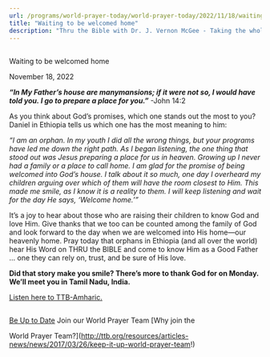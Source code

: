 ```yaml
---
url: /programs/world-prayer-today/world-prayer-today/2022/11/18/waiting-to-be-welcomed-home
title: "Waiting to be welcomed home"
description: "Thru the Bible with Dr. J. Vernon McGee - Taking the whole Word to the whole world"
---
```







## 
 Waiting to be welcomed home


November 18, 2022




***“In My Father’s house are many******mansions; if it were not so, I would have told you. I go to prepare a place for you.”*** -John 14:2

As you think about God’s promises, which one stands out the most to you? Daniel in Ethiopia tells us which one has the most meaning to him:

*“I am an orphan. In my youth I did all the wrong things, but your programs have led me down the right path. As I began listening, the one thing that stood out was Jesus preparing a place for us in heaven. Growing up I never had a family or a place to call home. I am glad for the promise of being welcomed into God’s house. I talk about it so much, one day I overheard my children arguing over which of them will have the room closest to Him. This made me smile, as I know it is a reality to them. I will keep listening and wait for the day He says, ‘Welcome home.’”*

It’s a joy to hear about those who are raising their children to know God and love Him. Give thanks that we too can be counted among the family of God and look forward to the day when we are welcomed into His home—our heavenly home. Pray today that orphans in Ethiopia (and all over the world) hear His Word on THRU the BIBLE and come to know Him as a Good Father … one they can rely on, trust, and be sure of His love.

**Did that story make you smile? There’s more to thank God for on Monday. We’ll meet you in Tamil Nadu, India.**

[Listen here to TTB-Amharic.](https://ttb.twr.org/home/day,0421/language,AMH)







## 




[Be Up to Date](http://feeds.feedburner.com/WorldPrayerToday "World Prayer Today RSS Feed")
Join our World Prayer Team
[Why join the  

World Prayer Team?](http://ttb.org/resources/articles-news/news/2017/03/26/keep-it-up-world-prayer-team!)




